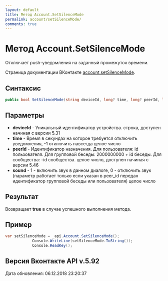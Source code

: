 ```yaml
---
layout: default
title: Метод Account.SetSilenceMode
permalink: account/setSilenceMode/
comments: true
---
```

# Метод Account.SetSilenceMode
Отключает push-уведомления на заданный промежуток времени.

Страница документации ВКонтакте [account.setSilenceMode](https://vk.com/dev/account.setSilenceMode).

## Синтаксис
``` csharp
public bool SetSilenceMode(string deviceId, long? time, long? peerId, long? sound)
```

## Параметры
+ **deviceId** - Уникальный идентификатор устройства. строка, доступен начиная с версии 5.31
+ **time** - Время в секундах на которое требуется отключить уведомления, -1 отключить навсегда целое число
+ **peerId** - Идентификатор назначения.  Для пользователя: 
id  пользователя. 
Для групповой беседы: 
2000000000 + id беседы. 
Для сообщества: 
-id сообщества. 
 целое число, доступен начиная с версии 5.46
+ **sound** - 1 - включить звук в данном диалоге, 0 - отключить звук (параметр работает только если указан в peer_id передан идентификатор групповой беседы или пользователя) целое число

## Результат
Возвращает **true** в случае успешного выполнения метода.

## Пример
``` csharp
var setSilenceMode = _api.Account.SetSilenceMode();
            Console.WriteLine(setSilenceMode.ToString());
            Console.ReadKey();
```

## Версия Вконтакте API v.5.92
Дата обновления: 06.12.2018 23:20:37
